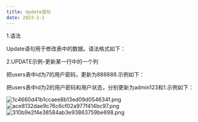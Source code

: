 ```yaml
---
title: Update语句
date: 2023-2-1
---
```

1.语法

Update语句用于修改表中的数据。语法格式如下：


2.UPDATE示例-更新某一行中的一个列

把users表中id为7的用户密码，更新为888888.示例如下：


把users表中id为2的用户密码和用户状态，分别更新为admin123和1.示例如下：

![1c4660d41b1ccaee8b13ed09d054634f.png](https://s1.imagehub.cc/images/2023/02/01/1c4660d41b1ccaee8b13ed09d054634f.png)
![ace8132dae9c76c6cf02a977f414bc97.png](https://s1.imagehub.cc/images/2023/02/01/ace8132dae9c76c6cf02a977f414bc97.png)
![310b9e2f4e38584ab3e93863759be698.png](https://s1.imagehub.cc/images/2023/02/01/310b9e2f4e38584ab3e93863759be698.png)

